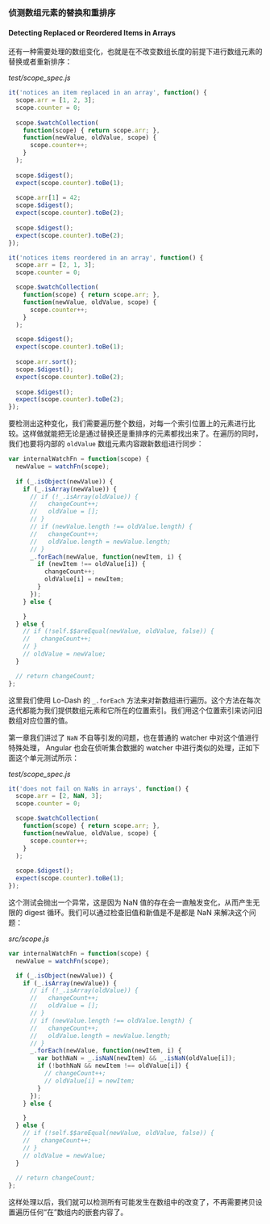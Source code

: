 ### 侦测数组元素的替换和重排序
#### Detecting Replaced or Reordered Items in Arrays

还有一种需要处理的数组变化，也就是在不改变数组长度的前提下进行数组元素的替换或者重新排序：

_test/scope_spec.js_

```js
it('notices an item replaced in an array', function() {
  scope.arr = [1, 2, 3];
  scope.counter = 0;
 
  scope.$watchCollection(
    function(scope) { return scope.arr; },
    function(newValue, oldValue, scope) {
      scope.counter++;
    }
  );
 
  scope.$digest();
  expect(scope.counter).toBe(1);
 
  scope.arr[1] = 42;
  scope.$digest();
  expect(scope.counter).toBe(2);
 
  scope.$digest();
  expect(scope.counter).toBe(2);
});

it('notices items reordered in an array', function() {
  scope.arr = [2, 1, 3];
  scope.counter = 0;

  scope.$watchCollection(
    function(scope) { return scope.arr; },
    function(newValue, oldValue, scope) {
      scope.counter++;
    }
  );

  scope.$digest();
  expect(scope.counter).toBe(1);
  
  scope.arr.sort();
  scope.$digest();
  expect(scope.counter).toBe(2);
  
  scope.$digest();
  expect(scope.counter).toBe(2);
});
````

要检测出这种变化，我们需要遍历整个数组，对每一个索引位置上的元素进行比较。这样做就能把无论是通过替换还是重排序的元素都找出来了。在遍历的同时，我们也要将内部的 `oldValue` 数组元素内容跟新数组进行同步：

```js
var internalWatchFn = function(scope) {
  newValue = watchFn(scope);
  
  if (_.isObject(newValue)) {
    if (_.isArray(newValue)) {
      // if (!_.isArray(oldValue)) {
      //   changeCount++;
      //   oldValue = [];
      // }
      // if (newValue.length !== oldValue.length) {
      //   changeCount++;
      //   oldValue.length = newValue.length;
      // }
      _.forEach(newValue, function(newItem, i) {
        if (newItem !== oldValue[i]) {
          changeCount++;
          oldValue[i] = newItem;
        }
      });
    } else {

    }
  } else {
    // if (!self.$$areEqual(newValue, oldValue, false)) {
    //   changeCount++;
    // }
    // oldValue = newValue;
  }

  // return changeCount;
};
```

这里我们使用 Lo-Dash 的 `_.forEach` 方法来对新数组进行遍历。这个方法在每次迭代都能为我们提供数组元素和它所在的位置索引。我们用这个位置索引来访问旧数组对应位置的值。

第一章我们讲过了 `NaN` 不自等引发的问题，也在普通的 watcher 中对这个值进行特殊处理， Angular 也会在侦听集合数据的 watcher 中进行类似的处理，正如下面这个单元测试所示：

_test/scope_spec.js_

```js
it('does not fail on NaNs in arrays', function() {
  scope.arr = [2, NaN, 3];
  scope.counter = 0;

  scope.$watchCollection(
    function(scope) { return scope.arr; },
    function(newValue, oldValue, scope) {
      scope.counter++;
    }
  );
  
  scope.$digest();
  expect(scope.counter).toBe(1);
});
```

这个测试会抛出一个异常，这是因为 NaN 值的存在会一直触发变化，从而产生无限的 digest 循环。我们可以通过检查旧值和新值是不是都是 NaN 来解决这个问题：

_src/scope.js_

```js
var internalWatchFn = function(scope) {
  newValue = watchFn(scope);

  if (_.isObject(newValue)) {
    if (_.isArray(newValue)) {
      // if (!_.isArray(oldValue)) {
      //   changeCount++;
      //   oldValue = [];
      // }
      // if (newValue.length !== oldValue.length) {
      //   changeCount++;
      //   oldValue.length = newValue.length;
      // }
      _.forEach(newValue, function(newItem, i) {
        var bothNaN = _.isNaN(newItem) && _.isNaN(oldValue[i]);
        if (!bothNaN && newItem !== oldValue[i]) {
          // changeCount++;
          // oldValue[i] = newItem;
        }
      });
    } else {

    }
  } else {
    // if (!self.$$areEqual(newValue, oldValue, false)) {
    //   changeCount++;
    // }
    // oldValue = newValue;
  }
  
  // return changeCount;
};
```

这样处理以后，我们就可以检测所有可能发生在数组中的改变了，不再需要拷贝设置遍历任何“在”数组内的嵌套内容了。